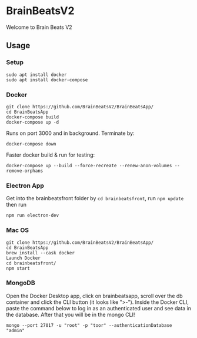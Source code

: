 # BrainBeatsV2
Welcome to Brain Beats V2

## Usage

### Setup
```
sudo apt install docker
sudo apt install docker-compose
```

### Docker
```
git clone https://github.com/BrainBeatsV2/BrainBeatsApp/
cd BrainBeatsApp
docker-compose build
docker-compose up -d
```
Runs on port 3000 and in background. 
Terminate by:
```
docker-compose down
```

Faster docker build & run for testing:
```
docker-compose up --build --force-recreate --renew-anon-volumes --remove-orphans
```

### Electron App
Get into the brainbeatsfront folder by `cd brainbeatsfront`, run `npm update` then run 
```
npm run electron-dev
```

### Mac OS
```
git clone https://github.com/BrainBeatsV2/BrainBeatsApp/
cd BrainBeatsApp
brew install --cask docker
Launch Docker
cd brainbeatsfront/
npm start
```

### MongoDB

Open the Docker Desktop app, click on brainbeatsapp, scroll over the db container and click the CLI button (it looks like ">-"). Inside the Docker CLI, paste the command below to log in as an authenticated user and see data in the database. After that you will be in the mongo CLI!
```
mongo --port 27017 -u "root" -p "toor" --authenticationDatabase "admin"
```
